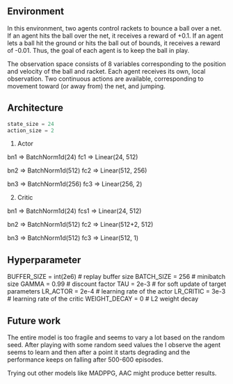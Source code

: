 ## Environment

In this environment, two agents control rackets to bounce a ball over a net. If an agent hits the ball over the net, it receives a reward of +0.1. If an agent lets a ball hit the ground or hits the ball out of bounds, it receives a reward of -0.01. Thus, the goal of each agent is to keep the ball in play.

The observation space consists of 8 variables corresponding to the position and velocity of the ball and racket. Each agent receives its own, local observation. Two continuous actions are available, corresponding to movement toward (or away from) the net, and jumping.

## Architecture

```python
state_size = 24
action_size = 2
```

1. Actor

bn1 => BatchNorm1d(24)
fc1 => Linear(24, 512)
        
bn2 => BatchNorm1d(512)
fc2 => Linear(512, 256)
        
bn3 => BatchNorm1d(256)
fc3 => Linear(256, 2)

2. Critic

bn1 => BatchNorm1d(24)
fcs1 => Linear(24, 512)
        
bn2 => BatchNorm1d(512)
fc2 => Linear(512+2, 512)
        
bn3 => BatchNorm1d(512)
fc3 => Linear(512, 1)

## Hyperparameter

BUFFER_SIZE = int(2e6)  # replay buffer size
BATCH_SIZE = 256        # minibatch size
GAMMA = 0.99            # discount factor
TAU = 2e-3              # for soft update of target parameters
LR_ACTOR = 2e-4         # learning rate of the actor
LR_CRITIC = 3e-3        # learning rate of the critic
WEIGHT_DECAY = 0        # L2 weight decay


## Future work

The entire model is too fragile and seems to vary a lot based on the random seed. After playing with some random seed values the I observe the agent seems to learn and then after a point it starts degrading and the performance keeps on falling after 500-600 episodes. 

Trying out other models like MADPPG, AAC might produce better results.
